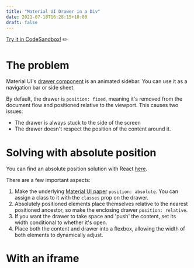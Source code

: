 ```yaml
---
title: "Material UI Drawer in a Div"
date: 2021-07-18T16:28:15+10:00
draft: false
---
```


[Try it in CodeSandbox!](https://codesandbox.io/s/material-ui-drawer-in-div-fpzt4) ✏️️

# The problem

Material UI's [drawer component](https://material-ui.com/components/drawers/) is an animated sidebar. You can use it as a navigation bar or side sheet. 

By default, the drawer is `position: fixed`, meaning it's removed from the document flow and positioned relative to the viewport. This causes two issues:
- The drawer is always stuck to the side of the screen
- The drawer doesn't respect the position of the content around it.

# Solving with absolute position

You can find an absolute position solution with React [here](https://codesandbox.io/s/material-ui-drawer-in-div-fpzt4?file=/demo.js).

There are a few important aspects:

1. Make the underlying [Material UI paper](https://material-ui.com/components/paper/) `position: absolute`. You can assign a class to it with the `classes` prop on the drawer.
2. Absolutely positioned elements place themselves relative to the nearest positioned ancestor, so make the enclosing drawer `position: relative`.
3. If you want the drawer to take space and 'push' the content, set its width conditional to whether it's open.
4. Place both the content and drawer into a flexbox, allowing the width of both elements to dynamically adjust.

# With an iframe

